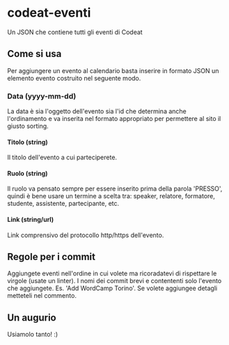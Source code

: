 # codeat-eventi
Un JSON che contiene tutti gli eventi di Codeat

## Come si usa
Per aggiungere un evento al calendario basta inserire in formato JSON un elemento evento costruito nel seguente modo.

### Data (yyyy-mm-dd)
La data è sia l'oggetto dell'evento sia l'id che determina anche l'ordinamento e va inserita nel formato appropriato per permettere al sito il giusto sorting.

#### Titolo (string)
Il titolo dell'evento a cui parteciperete.

#### Ruolo (string)
Il ruolo va pensato sempre per essere inserito prima della parola 'PRESSO', quindi è bene usare un termine a scelta tra: speaker, relatore, formatore, studente, assistente, partecipante, etc.

#### Link (string/url)
Link comprensivo del protocollo http/https dell'evento.

## Regole per i commit
Aggiungete eventi nell'ordine in cui volete ma ricoradatevi di rispettare le virgole (usate un linter).
I nomi dei commit brevi e contententi solo l'evento che aggiungete. Es. 'Add WordCamp Torino'.
Se volete aggiungee detagli metteteli nel commento.

## Un augurio
Usiamolo tanto! :)